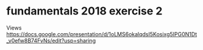 # fundamentals 2018 exercise 2
Views
https://docs.google.com/presentation/d/1oLMS6okalqdsI5Kosixg5IPG0N1Dt_v0efw8B74FvNs/edit?usp=sharing